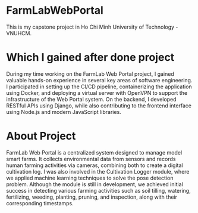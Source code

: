 # FarmLabWebPortal
This is my capstone project in Ho Chi Minh University of Technology - VNUHCM. 
# Which I gained after done project
During my time working on the FarmLab Web Portal project, I gained valuable hands-on experience in several key areas of software engineering. I participated in setting up the CI/CD pipeline, containerizing the application using Docker, and deploying a virtual server with OpenVPN to support the infrastructure of the Web Portal system. On the backend, I developed RESTful APIs using Django, while also contributing to the frontend interface using Node.js and modern JavaScript libraries.
# About Project
FarmLab Web Portal is a centralized system designed to manage model smart farms. It collects environmental data from sensors and records human farming activities via cameras, combining both to create a digital cultivation log. I was also involved in the Cultivation Logger module, where we applied machine learning techniques to solve the pose detection problem. Although the module is still in development, we achieved initial success in detecting various farming activities such as soil tilling, watering, fertilizing, weeding, planting, pruning, and inspection, along with their corresponding timestamps.
